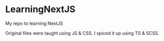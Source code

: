 # LearningNextJS
My repo to learning NextJS

Original files were taught using JS & CSS. I spiced it up using TS & SCSS.
